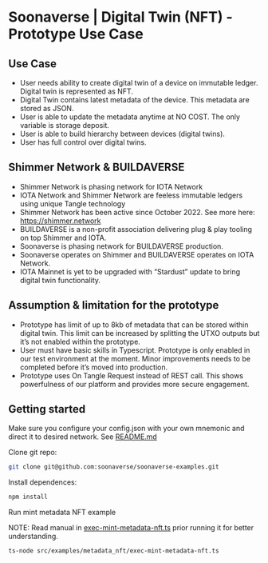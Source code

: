 # Soonaverse | Digital Twin (NFT) - Prototype Use Case

## Use Case

* User needs ability to create digital twin of a device on immutable ledger. Digital twin is represented as NFT.
* Digital Twin contains latest metadata of the device. This metadata are stored as JSON. 
* User is able to update the metadata anytime at NO COST. The only variable is storage deposit.
* User is able to build hierarchy between devices (digital twins).
* User has full control over digital twins.

## Shimmer Network & BUILDAVERSE

* Shimmer Network is phasing network for IOTA Network
* IOTA Network and Shimmer Network are feeless immutable ledgers using unique Tangle technology
* Shimmer Network has been active since October 2022. See more here: https://shimmer.network
* BUILDAVERSE is a non-profit association delivering plug & play tooling on top Shimmer and IOTA. 
* Soonaverse is phasing network for BUILDAVERSE production. 
* Soonaverse operates on Shimmer and BUILDAVERSE operates on IOTA Network.
* IOTA Mainnet is yet to be upgraded with “Stardust” update to bring digital twin functionality.

## Assumption & limitation for the prototype

* Prototype has limit of up to 8kb of metadata that can be stored within digital twin. This limit can be increased by splitting the UTXO outputs but it’s not enabled within the prototype.
* User must have basic skills in Typescript. Prototype is only enabled in our test environment at the moment. Minor improvements needs to be completed before it’s moved into production. 
* Prototype uses On Tangle Request instead of REST call. This shows powerfulness of our platform and provides more secure engagement.

## Getting started

Make sure you configure your config.json with your own mnemonic and direct it to desired network. See [README.md](./../../../README.md)

Clone git repo:

```bash
git clone git@github.com:soonaverse/soonaverse-examples.git
```

Install dependences:

```bash
npm install
```

Run mint metadata NFT example

NOTE: Read manual in [exec-mint-metadata-nft.ts](./exec-mint-metadata-nft.ts) prior running it for better understanding.

```bash
ts-node src/examples/metadata_nft/exec-mint-metadata-nft.ts
```
